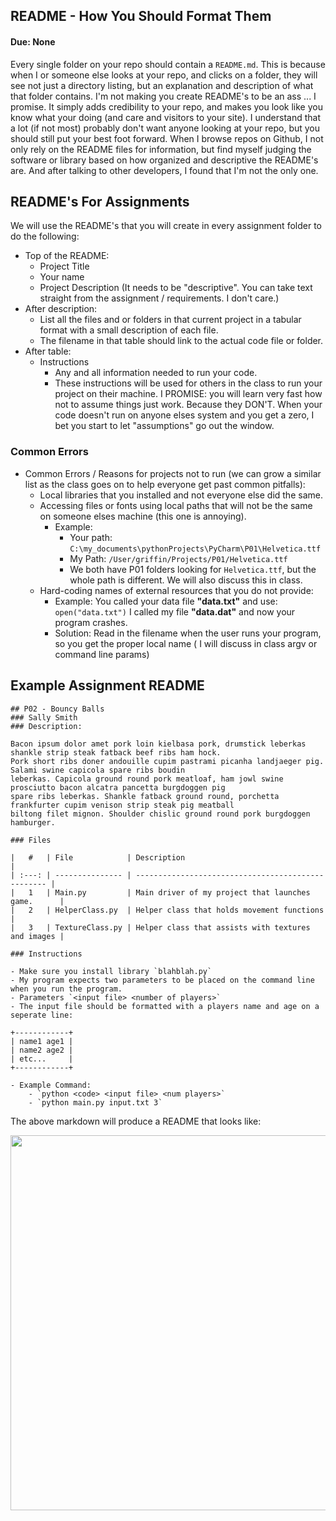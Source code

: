 ## README - How You Should Format Them

#### Due: None

Every single folder on your repo should contain a `README.md`. This is because when I or someone else looks at your repo, and clicks on a folder, they will see not just a directory listing, but an explanation and description of what that folder contains. I'm not making you create README's to be an ass ... I promise. It simply adds credibility to your repo, and makes you look like you know what your doing (and care and visitors to your site). I understand that a lot (if not most) probably don't want anyone looking at your repo, but you should still put your best foot forward. When I browse repos on Github, I not only rely on the README files for information, but find myself judging the software or library based on how organized and descriptive the README's are. And after talking to other developers, I found that I'm not the only one.

## README's For Assignments

We will use the README's that you will create in every assignment folder to do the following:

-   Top of the README:
    -   Project Title
    -   Your name
    -   Project Description (It needs to be "descriptive". You can take text straight from the assignment / requirements. I don't care.)
-   After description:
    -   List all the files and or folders in that current project in a tabular format with a small description of each file.
    -   The filename in that table should link to the actual code file or folder.
-   After table:
    -   Instructions
        -   Any and all information needed to run your code.
        -   These instructions will be used for others in the class to run your project on their machine. I PROMISE: you will learn very fast how not to assume things just work. Because they DON'T. When your code doesn't run on anyone elses system and you get a zero, I bet you start to let "assumptions" go out the window.

### Common Errors

-   Common Errors / Reasons for projects not to run (we can grow a similar list as the class goes on to help everyone get past common pitfalls):
    -   Local libraries that you installed and not everyone else did the same.
    -   Accessing files or fonts using local paths that will not be the same on someone elses machine (this one is annoying).
        -   Example:
            -   Your path: `C:\my_documents\pythonProjects\PyCharm\P01\Helvetica.ttf`
            -   My Path: `/User/griffin/Projects/P01/Helvetica.ttf`
            -   We both have P01 folders looking for `Helvetica.ttf`, but the whole path is different. We will also discuss this in class.
    -   Hard-coding names of external resources that you do not provide:
        -   Example: You called your data file **"data.txt"** and use: `open("data.txt")` I called my file **"data.dat"** and now your program crashes.
        -   Solution: Read in the filename when the user runs your program, so you get the proper local name ( I will discuss in class argv or command line params)

## Example Assignment README

```
## P02 - Bouncy Balls
### Sally Smith
### Description:

Bacon ipsum dolor amet pork loin kielbasa pork, drumstick leberkas shankle strip steak fatback beef ribs ham hock.
Pork short ribs doner andouille cupim pastrami picanha landjaeger pig. Salami swine capicola spare ribs boudin
leberkas. Capicola ground round pork meatloaf, ham jowl swine prosciutto bacon alcatra pancetta burgdoggen pig
spare ribs leberkas. Shankle fatback ground round, porchetta frankfurter cupim venison strip steak pig meatball
biltong filet mignon. Shoulder chislic ground round pork burgdoggen hamburger.

### Files

|   #   | File            | Description                                        |
| :---: | --------------- | -------------------------------------------------- |
|   1   | Main.py         | Main driver of my project that launches game.      |
|   2   | HelperClass.py  | Helper class that holds movement functions         |
|   3   | TextureClass.py | Helper class that assists with textures and images |

### Instructions

- Make sure you install library `blahblah.py`
- My program expects two parameters to be placed on the command line when you run the program.
- Parameters `<input file> <number of players>`
- The input file should be formatted with a players name and age on a seperate line:

+------------+
| name1 age1 |
| name2 age2 |
| etc...     |
+------------+

- Example Command:
    - `python <code> <input file> <num players>`
    - `python main.py input.txt 3`

```

The above markdown will produce a README that looks like:

<img src="https://cs.msutexas.edu/~griffin/zcloud/zcloud-files/assignmet_readme_example_2020.png" width="600">
